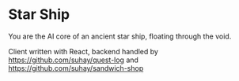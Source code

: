 # Star Ship
You are the AI core of an ancient star ship, floating through the void.

Client written with React, backend handled by https://github.com/suhay/quest-log and https://github.com/suhay/sandwich-shop